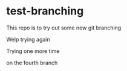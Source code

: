 # test-branching

This repo is to try out some new git branching

Welp trying again

Trying one more time

on the fourth branch